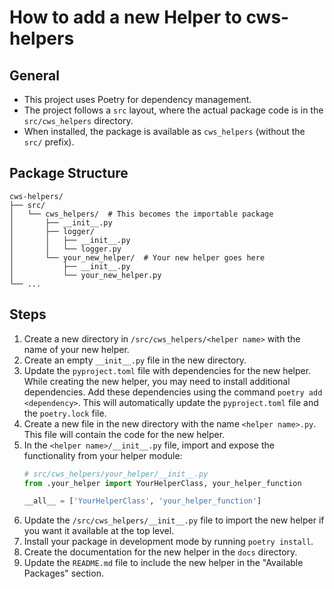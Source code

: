 # How to add a new Helper to cws-helpers

## General

- This project uses Poetry for dependency management.
- The project follows a `src` layout, where the actual package code is in the `src/cws_helpers` directory.
- When installed, the package is available as `cws_helpers` (without the `src/` prefix).

## Package Structure

```
cws-helpers/
├── src/
│   └── cws_helpers/  # This becomes the importable package
│       ├── __init__.py
│       ├── logger/
│       │   ├── __init__.py
│       │   └── logger.py
│       └── your_new_helper/  # Your new helper goes here
│           ├── __init__.py
│           └── your_new_helper.py
└── ...
```

## Steps

1. Create a new directory in `/src/cws_helpers/<helper name>` with the name of your new helper.
2. Create an empty `__init__.py` file in the new directory.
3. Update the `pyproject.toml` file with dependencies for the new helper. While creating the new helper, you may need to install additional dependencies. Add these dependencies using the command `poetry add <dependency>`. This will automatically update the `pyproject.toml` file and the `poetry.lock` file.
4. Create a new file in the new directory with the name `<helper name>.py`. This file will contain the code for the new helper.
5. In the `<helper name>/__init__.py` file, import and expose the functionality from your helper module:
   ```python
   # src/cws_helpers/your_helper/__init__.py
   from .your_helper import YourHelperClass, your_helper_function
   
   __all__ = ['YourHelperClass', 'your_helper_function']
   ```
6. Update the `/src/cws_helpers/__init__.py` file to import the new helper if you want it available at the top level.
7. Install your package in development mode by running `poetry install`.
8. Create the documentation for the new helper in the `docs` directory.
9. Update the `README.md` file to include the new helper in the "Available Packages" section.
